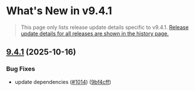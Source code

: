 # What's New in v<span class="_version">9.4.1</span>

> This page only lists release update details specific to v<span class="_version">9.4.1</span>. [Release update details for all releases are shown in the history page.](History)

<!--_release-notes-->
## [9.4.1](https://github.com/Finbuckle/Finbuckle.MultiTenant/compare/v9.4.0...v9.4.1) (2025-10-16)

### Bug Fixes

* update dependencies ([#1014](https://github.com/Finbuckle/Finbuckle.MultiTenant/issues/1014)) ([9bf4cff](https://github.com/Finbuckle/Finbuckle.MultiTenant/commit/9bf4cffed88309d0b8e03b62e1423670b97da42f))

<!--_release-notes-->
